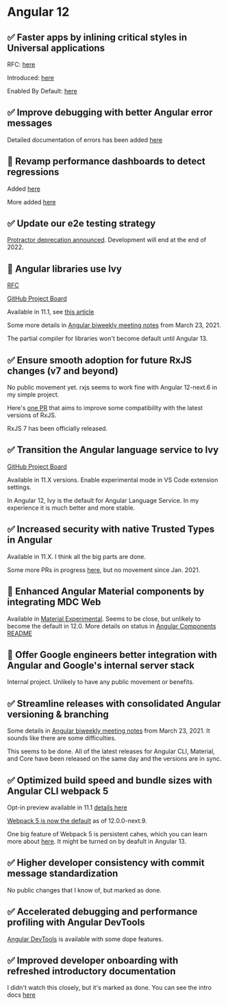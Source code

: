 # Angular 12

## ✅ Faster apps by inlining critical styles in Universal applications

RFC: [here](https://github.com/angular/angular-cli/issues/18730)

Introduced: [here](https://github.com/angular/angular-cli/pull/19449)

Enabled By Default: [here](https://github.com/angular/angular-cli/pull/20096)

## ✅ Improve debugging with better Angular error messages

Detailed documentation of errors has been added [here](https://angular.io/errors/NG0100)

## 🚧 Revamp performance dashboards to detect regressions

Added [here](https://github.com/angular/angular/pull/41125)

More added [here](https://github.com/angular/angular/pull/41319)

## ✅ Update our e2e testing strategy

[Protractor deprecation announced](https://github.com/angular/protractor/issues/5502). 
Development will end at the end of 2022.

## 🚧 Angular libraries use Ivy
[RFC](https://github.com/angular/angular/issues/38366)

[GitHub Project Board](https://github.com/orgs/angular/projects/2)

Available in 11.1, see [this article](https://blog.ninja-squad.com/2021/01/27/angular-linker/)

Some more details in [Angular biweekly meeting notes](https://docs.google.com/document/d/1rC5dz7AkCZP813daT_bccbS-20OLmXgBVi50CSKx148/pub) from March 23, 2021.

The partial compiler for libraries won't become default until Angular 13.

## ✅ Ensure smooth adoption for future RxJS changes (v7 and beyond)

No public movement yet. rxjs seems to work fine with Angular 12-next.6 in my simple project.

Here's [one PR](https://github.com/angular/angular/pull/41590) that aims to improve some compatibility with the latest versions of RxJS.

RxJS 7 has been officially released.

## ✅ Transition the Angular language service to Ivy

[GitHub Project Board](https://github.com/orgs/angular/projects/1)

Available in 11.X versions. Enable experimental mode in VS Code extension settings.

In Angular 12, Ivy is the default for Angular Language Service. In my experience it is much better and more stable.

## ✅ Increased security with native Trusted Types in Angular
Available in 11.X. I think all the big parts are done.

Some more PRs in progress [here](https://github.com/angular/angular/pull/40499), but no movement since Jan. 2021.

## 🚧 Enhanced Angular Material components by integrating MDC Web

Available in [Material Experimental](https://github.com/angular/components/tree/master/src/material-experimental). Seems to be close, but unlikely to become the default in 12.0. More details on status in [Angular Components README](https://github.com/angular/components/tree/b8d83cb0f4d990a1cb8a976b2383817b304e4dcd#what-were-working-on-now-q1-2021)

## 🤫 Offer Google engineers better integration with Angular and Google's internal server stack
Internal project. Unlikely to have any public movement or benefits.

## ✅ Streamline releases with consolidated Angular versioning & branching

Some details in [Angular biweekly meeting notes](https://docs.google.com/document/d/1rC5dz7AkCZP813daT_bccbS-20OLmXgBVi50CSKx148/pub) from March 23, 2021. It sounds like there are some difficulties.

This seems to be done. All of the latest releases for Angular CLI, Material, and Core have been released on the same day and the versions are in sync.

## ✅ Optimized build speed and bundle sizes with Angular CLI webpack 5

Opt-in preview available in 11.1 [details here](https://github.com/angular/angular-cli/pull/18820)

[Webpack 5 is now the default](https://github.com/angular/angular-cli/pull/20084) as of 12.0.0-next.9.

One big feature of Webpack 5 is persistent cahes, which you can learn more about [here](https://github.com/angular/angular-cli/issues/21545). It might be turned on by deafult in Angular 13.

## ✅ Higher developer consistency with commit message standardization

No public changes that I know of, but marked as done.

## ✅ Accelerated debugging and performance profiling with Angular DevTools

[Angular DevTools](https://angular.io/guide/devtools) is available with some dope features.

## ✅ Improved developer onboarding with refreshed introductory documentation

I didn't watch this closely, but it's marked as done. You can see the intro docs [here](https://angular.io/guide/what-is-angular)
